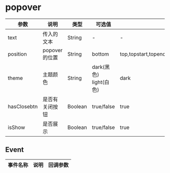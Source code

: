 # popover

|  参数 | 说明 | 类型  | 可选值  | 默认值  |
| ------------ | ------------ | ------------ | ------------ | ------------ |
|text | 传入的文本 |String|-|-|
|position | popover 的位置|String|bottom|top,topstart,topend,bottom,bottomstart,bottomend|
|theme | 主题颜色 |String|dark(黑色) light(白色)|dark|
|hasClosebtn | 是否有关闭按钮 |Boolean|true/false|true|
|isShow | 是否展示 |Boolean|true/false|true|

## Event
| 事件名称  | 说明  | 回调参数  |
| ------------ | ------------ | ------------ |